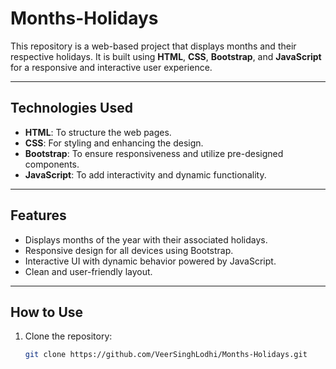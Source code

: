 # Months-Holidays

This repository is a web-based project that displays months and their respective holidays. It is built using **HTML**, **CSS**, **Bootstrap**, and **JavaScript** for a responsive and interactive user experience.

---

## Technologies Used
- **HTML**: To structure the web pages.
- **CSS**: For styling and enhancing the design.
- **Bootstrap**: To ensure responsiveness and utilize pre-designed components.
- **JavaScript**: To add interactivity and dynamic functionality.

---

## Features
- Displays months of the year with their associated holidays.
- Responsive design for all devices using Bootstrap.
- Interactive UI with dynamic behavior powered by JavaScript.
- Clean and user-friendly layout.

---

## How to Use
1. Clone the repository:
   ```bash
   git clone https://github.com/VeerSinghLodhi/Months-Holidays.git
